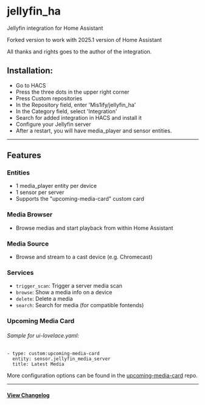 # jellyfin_ha

Jellyfin integration for Home Assistant

Forked version to work with 2025.1 version of Home Assistant

All thanks and rights goes to the author of the integration. 

## Installation:

- Go to HACS
- Press the three dots in the upper right corner
- Press Custom repositories
- In the Repository field, enter 'Mis1ify/jellyfin_ha'
- In the Category field, select 'Integration'
- Search for added integration in HACS and install it
- Configure your Jellyfin server
- After a restart, you will have media_player and sensor entities.

---

## Features

### Entities

- 1 media_player entity per device
- 1 sensor per server
- Supports the "upcoming-media-card" custom card

### Media Browser

- Browse medias and start playback from within Home Assistant

### Media Source

- Browse and stream to a cast device (e.g. Chromecast)

### Services

- `trigger_scan`: Trigger a server media scan
- `browse`: Show a media info on a device
- `delete`: Delete a media
- `search`: Search for media (for compatible fontends)

### Upcoming Media Card

###### Sample for ui-lovelace.yaml:

```
- type: custom:upcoming-media-card
  entity: sensor.jellyfin_media_server
  title: Latest Media
```

More configuration options can be found in the [upcoming-media-card](https://github.com/custom-cards/upcoming-media-card#options) repo.

---

#### [View Changelog](changelog/changelog.md)

